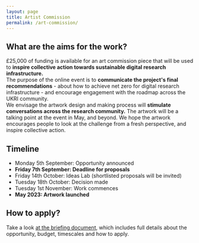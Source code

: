 ```yaml
---
layout: page
title: Artist Commission
permalink: /art-commission/
---
```


## What are the aims for the work?

£25,000 of funding is available for an art commission piece that will be used to **inspire collective action towards sustainable digital research infrastructure.** <br>
The purpose of the online event is to **communicate the project's final recommendations** - about how to achieve net zero for digital research infrastructure - and encourage engagement with the roadmap across the UKRI community. <br>
We envisage the artwork design and making process will **stimulate conversations across the research community.** The artwork will be a talking point at the event in May, and beyond. We hope the artwork encourages people to look at the challenge from a fresh perspective, and inspire collective action. 


## Timeline
- Monday 5th September: Opportunity announced
- **Friday 7th September: Deadline for proposals**
- Friday 14th October: Ideas Lab (shortlisted proposals will be invited)
- Tuesday 18th October: Decision made
- Tuesday 1st November: Work commences
- **May 2023: Artwork launched**


## How to apply?
Take a look [at the briefing document](https://docs.google.com/document/d/1D9Gwl5vvrz2bYJkC_SXDSdmh4Ypa20CD7eX36uRuHYU/edit?usp=sharing/), which includes full details about the opportunity, budget, timescales and how to apply.
